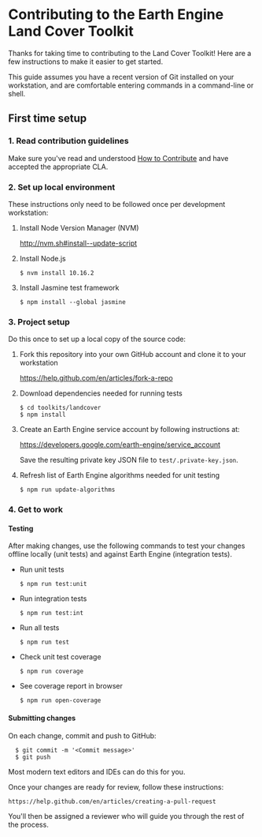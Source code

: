 # Contributing to the Earth Engine Land Cover Toolkit

Thanks for taking time to contributing to the Land Cover Toolkit! Here are a few
instructions to make it easier to get started.

This guide assumes you have a recent version of Git installed on your
workstation, and are comfortable entering commands in a command-line or shell.

## First time setup

### 1. Read contribution guidelines

Make sure you've read and understood [How to Contribute][contribute] and have
accepted the appropriate CLA.

### 2. Set up local environment

These instructions only need to be followed once per development workstation:

1.  Install Node Version Manager (NVM)

    http://nvm.sh#install--update-script

2.  Install Node.js

        $ nvm install 10.16.2

3.  Install Jasmine test framework

        $ npm install --global jasmine

### 3. Project setup

Do this once to set up a local copy of the source code:

1.  Fork this repository into your own GitHub account and clone it to your
    workstation

    https://help.github.com/en/articles/fork-a-repo

2.  Download dependencies needed for running tests

        $ cd toolkits/landcover
        $ npm install

3.  Create an Earth Engine service account by following instructions at:

    https://developers.google.com/earth-engine/service_account

    Save the resulting private key JSON file to `test/.private-key.json`.

4.  Refresh list of Earth Engine algorithms needed for unit testing

        $ npm run update-algorithms

### 4. Get to work

#### Testing

After making changes, use the following commands to test your changes offline
locally (unit tests) and against Earth Engine (integration tests).

*   Run unit tests

        $ npm run test:unit

*   Run integration tests

        $ npm run test:int

*   Run all tests

        $ npm run test

*   Check unit test coverage

        $ npm run coverage

*   See coverage report in browser

        $ npm run open-coverage

#### Submitting changes

On each change, commit and push to GitHub:

      $ git commit -m '<Commit message>'
      $ git push

Most modern text editors and IDEs can do this for you.

Once your changes are ready for review, follow these instructions:

    https://help.github.com/en/articles/creating-a-pull-request

You'll then be assigned a reviewer who will guide you through the rest of the
process.

[contribute]: https://github.com/google/earthengine-community/blob/master/CONTRIBUTING.md
